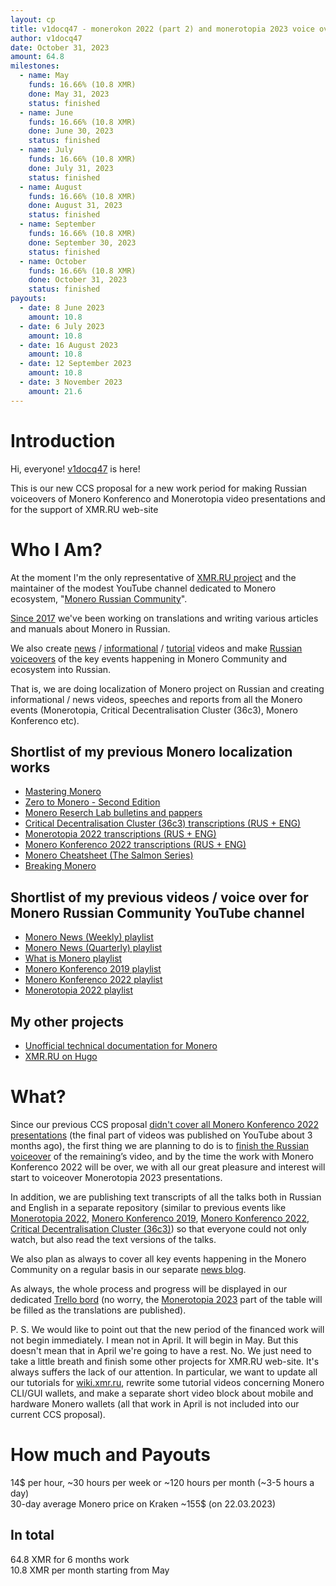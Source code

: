 ```yaml
---
layout: cp
title: v1docq47 - monerokon 2022 (part 2) and monerotopia 2023 voice over and working on xmr.ru
author: v1docq47
date: October 31, 2023
amount: 64.8
milestones:
  - name: May
    funds: 16.66% (10.8 XMR)
    done: May 31, 2023
    status: finished
  - name: June
    funds: 16.66% (10.8 XMR)
    done: June 30, 2023
    status: finished
  - name: July
    funds: 16.66% (10.8 XMR)
    done: July 31, 2023
    status: finished
  - name: August
    funds: 16.66% (10.8 XMR)
    done: August 31, 2023
    status: finished
  - name: September
    funds: 16.66% (10.8 XMR)
    done: September 30, 2023
    status: finished
  - name: October
    funds: 16.66% (10.8 XMR)
    done: October 31, 2023
    status: finished
payouts:
  - date: 8 June 2023
    amount: 10.8
  - date: 6 July 2023
    amount: 10.8
  - date: 16 August 2023
    amount: 10.8
  - date: 12 September 2023
    amount: 10.8
  - date: 3 November 2023
    amount: 21.6
---
```


# Introduction

Hi, everyone! [v1docq47](https://t.me/v1docq47) is here!

This is our new CCS proposal for a new work period for making Russian voiceovers of Monero Konferenco and Monerotopia video presentations and for the support of XMR.RU web-site

# Who I Am?

At the moment I'm the only representative of [XMR.RU project](https://xmr.ru/) and the maintainer of the modest YouTube channel dedicated to Monero ecosystem, "[Monero Russian Community](https://www.youtube.com/channel/UChZc5PLsbP5zeFrmOYMKGmA)".

[Since 2017](https://github.com/pulls?q=is%3Apr+author%3Av1docq47+archived%3Afalse+is%3Aclosed+sort%3Acreated-asc) we've been working on translations and writing various articles and manuals about Monero in Russian.

We also create [news](https://www.youtube.com/watch?v=ixUamqRd3nc&list=PLQyX7h187qnQWtCN6brBXsB9QLEuaJWQO) / [informational](https://www.youtube.com/watch?v=FOsHxWG5jNs&list=PLQyX7h187qnTqq4_-EAnp4HZk9eJpMvZK) / [tutorial](https://www.youtube.com/watch?v=bug2_NvHeNs&list=PLQyX7h187qnTGFHdrdZL7VRxQINEQZ2xJ) videos and make [Russian voiceovers](https://www.youtube.com/watch?v=69Vszlx5PQ0&list=PLQyX7h187qnR3doOALJAmHv1mAVPNzNV9) of the key events happening in Monero Community and ecosystem into Russian.

That is, we are doing localization of Monero project on Russian and creating informational / news videos, speeches and reports from all the Monero events (Monerotopia, Critical Decentralisation Cluster (36c3), Monero Konferenco etc). 

## Shortlist of my previous Monero localization works

- [Mastering Monero](https://github.com/monerobook/monerobook/pull/81)
- [Zero to Monero - Second Edition](https://github.com/UkoeHB/Monero-RCT-report/pull/9)
- [Monero Reserch Lab bulletins and pappers](https://github.com/v1docq47/monero-research-lab-translations/tree/main/publications/bulletins)
- [Critical Decentralisation Cluster (36c3) transcriptions (RUS + ENG)](https://github.com/v1docq47/monero-cdc-36c3-transcriptions)
- [Monerotopia 2022 transcriptions (RUS + ENG)](https://github.com/v1docq47/monerotopia-2022-transcriptions)
- [Monero Konferenco 2022 transcriptions (RUS + ENG)](https://github.com/v1docq47/monerokon-2022-transcriptions)
- [Monero Cheatsheet (The Salmon Series)](https://www.bybaro.it/Moh3po/)
- [Breaking Monero](https://github.com/monero-ecosystem/outreach-docs/tree/master/monero-outreach-docs/translations/ru/transcriptions/breaking_monero)

## Shortlist of my previous videos / voice over for Monero Russian Community YouTube channel
- [Monero News (Weekly) playlist](https://www.youtube.com/watch?v=ixUamqRd3nc&list=PLQyX7h187qnQWtCN6brBXsB9QLEuaJWQO)
- [Monero News (Quarterly) playlist](https://www.youtube.com/watch?v=rhWi3a3gZXw&list=PLQyX7h187qnTrEQo1n1_-lxR5tk0qlRKo)
- [What is Monero playlist](https://www.youtube.com/watch?v=FOsHxWG5jNs&list=PLQyX7h187qnTqq4_-EAnp4HZk9eJpMvZK)
- [Monero Konferenco 2019 playlist](https://www.youtube.com/watch?v=56Tr03HzGJ8&list=PLQyX7h187qnSZG_PTYtO57_z_nFOlWWEM)
- [Monero Konferenco 2022 playlist](https://www.youtube.com/watch?v=69Vszlx5PQ0&list=PLQyX7h187qnR3doOALJAmHv1mAVPNzNV9)
- [Monerotopia 2022 playlist](https://www.youtube.com/watch?v=c6Zu_sqO0pQ&list=PLQyX7h187qnT3F0H-jkINsNR9jG_-3SUU)

## My other projects

- [Unofficial technical documentation for Monero](https://wiki.xmr.ru/)
- [XMR.RU on Hugo](https://github.com/xmr-ru/xmr_ru)

# What?

Since our previous CCS proposal [didn't cover all Monero Konferenco 2022 presentations](https://trello.com/c/voUReLOW/1-monero-konferenco-2022-on-russian-voiceover) (the final part of videos was published on YouTube about 3 months ago), the first thing we are planning to do is to [finish the Russian voiceover](https://trello.com/c/ElHmwsLA/1-monero-konferenco-2022-on-russian-voice-over) of the remaining’s video, and by the time the work with Monero Konferenco 2022 will be over, we with all our great pleasure and interest will start to voiceover Monerotopia 2023 presentations.

In addition, we are publishing text transcripts of all the talks both in Russian and English in a separate repository (similar to previous events like [Monerotopia 2022](https://github.com/v1docq47/monerotopia-2022-transcriptions), [Monero Konferenco 2019](https://github.com/xmr-ru/xmr_ru/tree/main/content/logs/konferenco-2019), [Monero Konferenco 2022](https://github.com/v1docq47/monerokon-2022-transcriptions), [Critical Decentralisation Cluster (36c3)](https://github.com/v1docq47/monero-cdc-36c3-transcriptions)) so that everyone could not only watch, but also read the text versions of the talks.

We also plan as always to cover all key events happening in the Monero Community on a regular basis in our separate [news blog](https://www.youtube.com/watch?v=ixUamqRd3nc&list=PLQyX7h187qnQWtCN6brBXsB9QLEuaJWQO).

As always, the whole process and progress will be displayed in our dedicated [Trello bord](https://trello.com/b/i5ibESCu/may-2023-october-2023) (no worry, the [Monerotopia 2023](https://trello.com/c/6L9wVlos/4-monerotopia-2023-on-russian-voice-over) part of the table will be filled as the translations are published).

P. S. We would like to point out that the new period of the financed work will not begin immediately. I mean not in April. It will begin in May. But this doesn't mean that in April we're going to have a rest. No. We just need to take a little breath and finish some other projects for XMR.RU web-site. It's always suffers the lack of our attention. In particular, we want to update all our tutorials for [wiki.xmr.ru](https://wiki.xmr.ru/), rewrite some tutorial videos concerning Monero CLI/GUI wallets, and make a separate short video block about mobile and hardware Monero wallets (all that work in April is not included into our current CCS proposal).

# How much and Payouts

14$ per hour, \~30 hours per week or \~120 hours per month (\~3-5 hours а day)  
30-day average Monero price on Kraken \~155$ (on 22.03.2023)

## In total

64.8 XMR for 6 months work  
10.8 XMR per month starting from May
